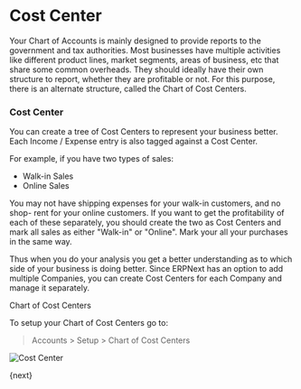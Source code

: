 # Cost Center

Your Chart of Accounts is mainly designed to provide reports to the government
and tax authorities. Most businesses have multiple activities like different
product lines, market segments, areas of business, etc that share some common
overheads. They should ideally have their own structure to report, whether they
are profitable or not. For this purpose, there is an alternate structure,
called the Chart of Cost Centers.

### Cost Center

You can create a tree of Cost Centers to represent your business better. Each
Income / Expense entry is also tagged against a Cost Center.

For example, if you have two types of sales:

  * Walk-in Sales
  * Online Sales

You may not have shipping expenses for your walk-in customers, and no shop-
rent for your online customers. If you want to get the profitability of each
of these separately, you should create the two as Cost Centers and mark all
sales as either "Walk-in" or "Online". Mark your all your purchases in the
same way.

Thus when you do your analysis you get a better understanding as to which side
of your business is doing better. Since ERPNext has an option to add multiple
Companies, you can create Cost Centers for each Company and manage it
separately.

Chart of Cost Centers

To setup your Chart of Cost Centers go to:

> Accounts > Setup > Chart of Cost Centers

<img class="screenshot" alt="Cost Center" src="{{docs_base_url}}/assets/img/chart-of-cost-center.png">

{next}
